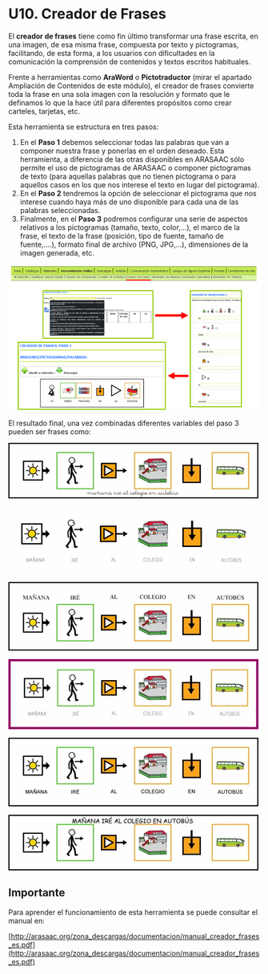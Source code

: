 
# U10. Creador de Frases

El **creador de frases** tiene como fin último transformar una frase escrita, en una imagen, de esa misma frase, compuesta por texto y pictogramas, facilitando, de esta forma, a los usuarios con dificultades en la comunicación la comprensión de contenidos y textos escritos habituales.

Frente a herramientas como **AraWord** o **Pictotraductor** (mirar el apartado Ampliación de Contenidos de este módulo), el creador de frases convierte toda la frase en una sola imagen con la resolución y formato que le definamos lo que la hace útil para diferentes propósitos como crear carteles, tarjetas, etc.

Esta herramienta se estructura en tres pasos:

1. En el **Paso 1** debemos seleccionar todas las palabras que van a componer nuestra frase y ponerlas en el orden deseado. Esta herramienta, a diferencia de las otras disponibles en ARASAAC sólo permite el uso de pictogramas de ARASAAC o componer pictogramas de texto (para aquellas palabras que no tienen pictograma o para aquellos casos en los que nos interese el texto en lugar del pictograma).
1. En el **Paso 2** tendremos la opción de seleccionar el pictograma que nos interese cuando haya más de uno disponible para cada una de las palabras seleccionadas.
1. Finalmente, en el **Paso 3** podremos configurar una serie de aspectos relativos a los pictogramas (tamaño, texto, color,...), el marco de la frase, el texto de la frase (posición, tipo de fuente, tamaño de fuente,....), formato final de archivo (PNG, JPG,...), dimensiones de la imagen generada, etc.

![3.67 Esquema del funcionamiento del Creador de Frases](img/creador_frases.png)


El resultado final, una vez combinadas diferentes variables del paso 3 pueden ser frases como:

![](img/TMP4YAUw1.png)

![](img/TMPCE3Nuh.png)

![](img/TMPerEEsZ.png)

![](img/TMPLlTC3q.png)

![](img/TMPX38UBg.png)

![3.68 Diferentes variantes de una misma frase](img/TMPY4yOFL.png)


## Importante

Para aprender el funcionamiento de esta herramienta se puede consultar el manual en:

[http://arasaac.org/zona_descargas/documentacion/manual_creador_frases_es.pdf](http://arasaac.org/zona_descargas/documentacion/manual_creador_frases_es.pdf)

